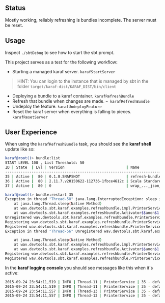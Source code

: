 ## Status

Mostly working, reliably refreshing is bundles incomplete. The server must be reset.

## Usage

Inspect `./sbtDebug` to see how to start the sbt prompt.

This project serves as a test for the following workflow:

- Starting a managed karaf server. `karafStartServer`
> HINT: You can login to the instance that is managed by sbt in the folder `target/karaf-dist/KARAF_DIST/bin/client`
- Deploying a bundle to a karaf container. `karafRefreshBundle`
- Refresh that bundle when changes are made. `~ karafRefreshBundle`
- Undeploy the feature. `karafUndeployFeature`
- Reset the karaf server when everything is falling to pieces. `karafResetServer` 

## User Experience

When using the `karafRefreshBundle` task, you should see the **karaf shell** update like so:

```bash
karaf@root()> bundle:list
START LEVEL 100 , List Threshold: 50
ID | State  | Lvl | Version                            | Name
----------------------------------------------------------------------------------------------------
35 | Active |  80 | 0.1.0.SNAPSHOT                     | refresh-bundle
36 | Active |  80 | 2.11.7.v20150622-112736-1fbce4612c | Scala Standard Library
37 | Active |  80 | 0                                  | wrap_..._json_20140107_json-20140107.jar
```


```bash
karaf@root()> bundle:restart 35
Exception in thread "Thread-58" java.lang.InterruptedException: sleep interrupted
    at java.lang.Thread.sleep(Native Method)
    at wav.devtools.sbt.karaf.examples.refreshbundle.impl.PrinterService.resume(PrinterService.scala:27)
    at wav.devtools.sbt.karaf.examples.refreshbundle.Activator$$anon$1.run(Activator.scala:24)
Unregistered wav.devtools.sbt.karaf.examples.refreshbundle.PrinterService
Registering wav.devtools.sbt.karaf.examples.refreshbundle.PrinterService
Registered wav.devtools.sbt.karaf.examples.refreshbundle.PrinterService
Exception in thread "Thread-56" Unregistered wav.devtools.sbt.karaf.examples.refreshbundle.PrinterServicejava.lang.InterruptedException: sleep interrupted

    at java.lang.Thread.sleep(Native Method)
    at wav.devtools.sbt.karaf.examples.refreshbundle.impl.PrinterService.resume(PrinterService.scala:27)
    at wav.devtools.sbt.karaf.examples.refreshbundle.Activator$$anon$1.run(Activator.scala:24)
Registering wav.devtools.sbt.karaf.examples.refreshbundle.PrinterService
Registered wav.devtools.sbt.karaf.examples.refreshbundle.PrinterService
```

In the **karaf logging console** you should see messages like this when it's active:

```bash
2015-09-24 23:54:11,519 | INFO | Thread-11 | PrinterService | 35 - default.refresh.bundle - 0.1.0.SNAPSHOT | {"controller event":"resumed"}
2015-09-24 23:54:11,519 | INFO | Thread-11 | PrinterService | 35 - default.refresh.bundle - 0.1.0.SNAPSHOT | {"controller notification":"alive"}
2015-09-24 23:54:11,557 | INFO | Thread-13 | PrinterService | 35 - default.refresh.bundle - 0.1.0.SNAPSHOT | {"controller event":"resumed"}
2015-09-24 23:54:11,557 | INFO | Thread-13 | PrinterService | 35 - default.refresh.bundle - 0.1.0.SNAPSHOT | {"controller notification":"alive"}
```
